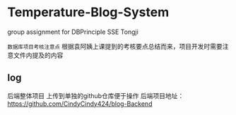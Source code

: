 # Temperature-Blog-System
group assignment for DBPrinciple   SSE Tongji

 `数据库项目考核注意点` 根据袁阿姨上课提到的考核要点总结而来，项目开发时需要注意文件内提及的内容


## log
后端整体项目 上传到单独的github仓库便于操作
后端项目地址：https://github.com/CindyCindy424/blog-Backend
